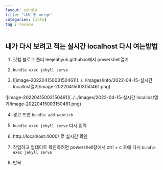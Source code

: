 ```yaml
---
layout: single
title: "나의 첫 merge"
categories: [info]
tag : review
---
```



## 내가 다시 보려고 적는 실시간 localhost 다시 여는방법

1. 깃헙 블로그 폴더 leejeahyuk.github.io에서 powershell열기

2. `bundle exec jekyll serve`

3. ![image-20220415003150461](../../images/info/2022-04-15-실시간 locallost열기/image-20220415003150461.png)

![image-20220415003150461](../../images/2022-04-15-실시간 locallost열기/image-20220415003150461.png)


4. 경고 뜨면 `bundle add webrick`

5. `bundle exec jekyll serve` 다시 입력

6. http://localhost:4000/ 로 실시간 확인

7. 작업하고 업데이트 확인하려면 powershell창에서 ctrl + c 후에 다시  `bundle exec jekyll serve`

8. 반복

   

